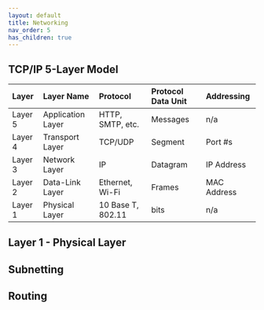 ```yaml
---
layout: default
title: Networking
nav_order: 5
has_children: true
---
```

## TCP/IP 5-Layer Model
|Layer|Layer Name|Protocol|Protocol Data Unit|Addressing|
|:----|:---------|:-------|:-----------------|:---------|
|Layer 5 | Application Layer|HTTP, SMTP, etc.|Messages|n/a|
|Layer 4 | Transport Layer|TCP/UDP|Segment|Port #s|
|Layer 3 | Network Layer|IP|Datagram|IP Address|
|Layer 2 | Data-Link Layer|Ethernet, Wi-Fi|Frames|MAC Address|
|Layer 1 | Physical Layer|10 Base T, 802.11|bits|n/a|


## Layer 1 - Physical Layer
## Subnetting
## Routing